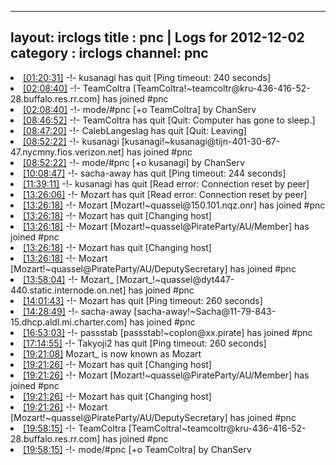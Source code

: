 
---
layout: irclogs
title : pnc | Logs for 2012-12-02
category : irclogs
channel: pnc
---
<li class="logitem"><a href="#01:20:31" name="01:20:31" class="time">[01:20:31]</a> -!- <span class="quit">kusanagi</span> has quit [Ping timeout: 240 seconds] </li>
<li class="logitem"><a href="#02:08:40" name="02:08:40" class="time">[02:08:40]</a> -!- <span class="join">TeamColtra</span> [TeamColtra!~teamcoltr@kru-436-416-52-28.buffalo.res.rr.com] has joined #pnc </li>
<li class="logitem"><a href="#02:08:40" name="02:08:40" class="time">[02:08:40]</a> -!- mode/<span class="mode">#pnc</span> [+o TeamColtra] by ChanServ </li>
<li class="logitem"><a href="#08:46:52" name="08:46:52" class="time">[08:46:52]</a> -!- <span class="quit">TeamColtra</span> has quit [Quit: Computer has gone to sleep.] </li>
<li class="logitem"><a href="#08:47:20" name="08:47:20" class="time">[08:47:20]</a> -!- <span class="quit">CalebLangeslag</span> has quit [Quit: Leaving] </li>
<li class="logitem"><a href="#08:52:22" name="08:52:22" class="time">[08:52:22]</a> -!- <span class="join">kusanagi</span> [kusanagi!~kusanagi@tijn-401-30-67-47.nycmny.fios.verizon.net] has joined #pnc </li>
<li class="logitem"><a href="#08:52:22" name="08:52:22" class="time">[08:52:22]</a> -!- mode/<span class="mode">#pnc</span> [+o kusanagi] by ChanServ </li>
<li class="logitem"><a href="#10:08:47" name="10:08:47" class="time">[10:08:47]</a> -!- <span class="quit">sacha-away</span> has quit [Ping timeout: 244 seconds] </li>
<li class="logitem"><a href="#11:39:11" name="11:39:11" class="time">[11:39:11]</a> -!- <span class="quit">kusanagi</span> has quit [Read error: Connection reset by peer] </li>
<li class="logitem"><a href="#13:26:06" name="13:26:06" class="time">[13:26:06]</a> -!- <span class="quit">Mozart</span> has quit [Read error: Connection reset by peer] </li>
<li class="logitem"><a href="#13:26:18" name="13:26:18" class="time">[13:26:18]</a> -!- <span class="join">Mozart</span> [Mozart!~quassel@150.101.nqz.onr] has joined #pnc </li>
<li class="logitem"><a href="#13:26:18" name="13:26:18" class="time">[13:26:18]</a> -!- <span class="quit">Mozart</span> has quit [Changing host] </li>
<li class="logitem"><a href="#13:26:18" name="13:26:18" class="time">[13:26:18]</a> -!- <span class="join">Mozart</span> [Mozart!~quassel@PirateParty/AU/Member] has joined #pnc </li>
<li class="logitem"><a href="#13:26:18" name="13:26:18" class="time">[13:26:18]</a> -!- <span class="quit">Mozart</span> has quit [Changing host] </li>
<li class="logitem"><a href="#13:26:18" name="13:26:18" class="time">[13:26:18]</a> -!- <span class="join">Mozart</span> [Mozart!~quassel@PirateParty/AU/DeputySecretary] has joined #pnc </li>
<li class="logitem"><a href="#13:58:04" name="13:58:04" class="time">[13:58:04]</a> -!- <span class="join">Mozart_</span> [Mozart_!~quassel@dyt447-440.static.internode.on.net] has joined #pnc </li>
<li class="logitem"><a href="#14:01:43" name="14:01:43" class="time">[14:01:43]</a> -!- <span class="quit">Mozart</span> has quit [Ping timeout: 260 seconds] </li>
<li class="logitem"><a href="#14:28:49" name="14:28:49" class="time">[14:28:49]</a> -!- <span class="join">sacha-away</span> [sacha-away!~Sacha@11-79-843-15.dhcp.aldl.mi.charter.com] has joined #pnc </li>
<li class="logitem"><a href="#16:53:03" name="16:53:03" class="time">[16:53:03]</a> -!- <span class="join">passstab</span> [passstab!~coplon@xx.pirate] has joined #pnc </li>
<li class="logitem"><a href="#17:14:55" name="17:14:55" class="time">[17:14:55]</a> -!- <span class="quit">Takyoji2</span> has quit [Ping timeout: 260 seconds] </li>
<li class="logitem"><a href="#19:21:08" name="19:21:08" class="time">[19:21:08]</a> <span class="nick">Mozart_</span> is now known as <span class="nick">Mozart</span> </li>
<li class="logitem"><a href="#19:21:26" name="19:21:26" class="time">[19:21:26]</a> -!- <span class="quit">Mozart</span> has quit [Changing host] </li>
<li class="logitem"><a href="#19:21:26" name="19:21:26" class="time">[19:21:26]</a> -!- <span class="join">Mozart</span> [Mozart!~quassel@PirateParty/AU/Member] has joined #pnc </li>
<li class="logitem"><a href="#19:21:26" name="19:21:26" class="time">[19:21:26]</a> -!- <span class="quit">Mozart</span> has quit [Changing host] </li>
<li class="logitem"><a href="#19:21:26" name="19:21:26" class="time">[19:21:26]</a> -!- <span class="join">Mozart</span> [Mozart!~quassel@PirateParty/AU/DeputySecretary] has joined #pnc </li>
<li class="logitem"><a href="#19:58:15" name="19:58:15" class="time">[19:58:15]</a> -!- <span class="join">TeamColtra</span> [TeamColtra!~teamcoltr@kru-436-416-52-28.buffalo.res.rr.com] has joined #pnc </li>
<li class="logitem"><a href="#19:58:15" name="19:58:15" class="time">[19:58:15]</a> -!- mode/<span class="mode">#pnc</span> [+o TeamColtra] by ChanServ </li>


